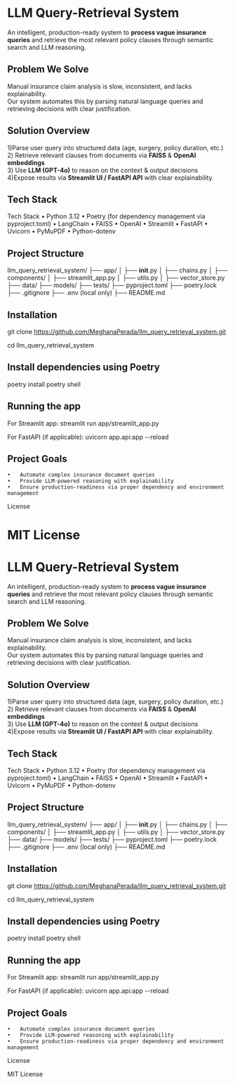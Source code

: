 
# LLM Query-Retrieval System

An intelligent, production-ready system to **process vague insurance queries** and retrieve the most relevant policy clauses through semantic search and LLM reasoning.



##  Problem We Solve
Manual insurance claim analysis is slow, inconsistent, and lacks explainability.  
Our system automates this by parsing natural language queries and retrieving decisions with clear justification.



## Solution Overview
1️)Parse user query into structured data (age, surgery, policy duration, etc.)  
2️) Retrieve relevant clauses from documents via **FAISS** & **OpenAI embeddings**  
3️) Use **LLM (GPT-4o)** to reason on the context & output decisions  
4️)Expose results via **Streamlit UI / FastAPI API** with clear explainability.



## Tech Stack
Tech Stack
	•	Python 3.12
	•	Poetry (for dependency management via pyproject.toml)
	•	LangChain
	•	FAISS
	•	OpenAI
	•	Streamlit
	•	FastAPI
	•	Uvicorn
	•	PyMuPDF
	•	Python-dotenv


## Project Structure
llm_query_retrieval_system/
├── app/
│   ├── __init__.py
│   ├── chains.py
│   ├── components/
│   ├── streamlit_app.py
│   ├── utils.py
│   ├── vector_store.py
├── data/
├── models/
├── tests/
├── pyproject.toml
├── poetry.lock
├── .gitignore
├── .env  (local only)
├── README.md

## Installation
git clone https://github.com/MeghanaPerada/llm_query_retrieval_system.git

cd llm_query_retrieval_system

## Install dependencies using Poetry
poetry install
poetry shell

## Running the app
For Streamlit app:
streamlit run app/streamlit_app.py

For FastAPI (if applicable):
uvicorn app.api:app --reload

## Project Goals
 	•	Automate complex insurance document queries
	•	Provide LLM-powered reasoning with explainability
	•	Ensure production-readiness via proper dependency and environment management

	
License

MIT License
=======
# LLM Query-Retrieval System

An intelligent, production-ready system to **process vague insurance queries** and retrieve the most relevant policy clauses through semantic search and LLM reasoning.



##  Problem We Solve
Manual insurance claim analysis is slow, inconsistent, and lacks explainability.  
Our system automates this by parsing natural language queries and retrieving decisions with clear justification.



## Solution Overview
1️)Parse user query into structured data (age, surgery, policy duration, etc.)  
2️) Retrieve relevant clauses from documents via **FAISS** & **OpenAI embeddings**  
3️) Use **LLM (GPT-4o)** to reason on the context & output decisions  
4️)Expose results via **Streamlit UI / FastAPI API** with clear explainability.



## Tech Stack
Tech Stack
	•	Python 3.12
	•	Poetry (for dependency management via pyproject.toml)
	•	LangChain
	•	FAISS
	•	OpenAI
	•	Streamlit
	•	FastAPI
	•	Uvicorn
	•	PyMuPDF
	•	Python-dotenv


## Project Structure
llm_query_retrieval_system/
├── app/
│   ├── __init__.py
│   ├── chains.py
│   ├── components/
│   ├── streamlit_app.py
│   ├── utils.py
│   ├── vector_store.py
├── data/
├── models/
├── tests/
├── pyproject.toml
├── poetry.lock
├── .gitignore
├── .env  (local only)
├── README.md

## Installation
git clone https://github.com/MeghanaPerada/llm_query_retrieval_system.git

cd llm_query_retrieval_system

## Install dependencies using Poetry
poetry install
poetry shell

## Running the app
For Streamlit app:
streamlit run app/streamlit_app.py

For FastAPI (if applicable):
uvicorn app.api:app --reload

## Project Goals
 	•	Automate complex insurance document queries
	•	Provide LLM-powered reasoning with explainability
	•	Ensure production-readiness via proper dependency and environment management

	
License

MIT License

